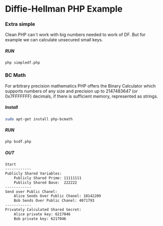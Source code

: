 # Diffie-Hellman PHP Example 

### Extra simple

Clean PHP can`t work with big numbers needed to work of DF. But for example we can calculate unsecured small keys.

##### RUN

```bash
php simpledf.php
```

### BC Math

For arbitrary precision mathematics PHP offers the Binary Calculator which supports numbers of any size and precision up to 2147483647 (or 0x7FFFFFFF) decimals, if there is sufficient memory, represented as strings.

##### Install
```bash
sudo apt-get install php-bcmath
```

##### RUN
```bash
php bsdf.php
```
##### OUT
```bash
Start
------------
Publicly Shared Variables: 
    Publicly Shared Prime: 11111111
    Publicly Shared Base:  222222
------------
Send over Public Chanel: 
    Alice Sends Over Public Chanel: 10142209
    Bob Sends Over Public Chanel: 4071793
------------
Privately Calculated Shared Secret: 
    Alice private key: 6217046
    Bob private key: 6217046

```